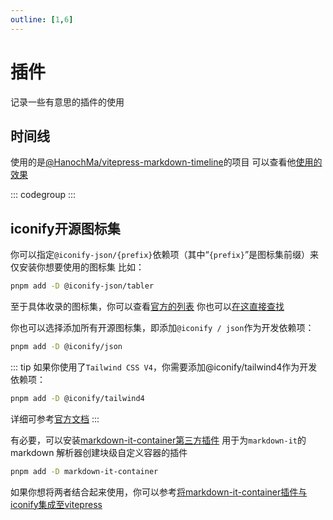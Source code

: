 ```yaml
---
outline: [1,6]
---
```

# 插件
记录一些有意思的插件的使用

## 时间线
使用的是[@HanochMa/vitepress-markdown-timeline](https://github.com/HanochMa/vitepress-markdown-timeline)的项目
可以查看他[使用的效果](https://hanochma.github.io/daily/2023-04)

::: codegroup
:::

## iconify开源图标集
你可以指定`@iconify-json/{prefix}`依赖项（其中“`{prefix}`”是图标集前缀）来仅安装你想要使用的图标集
比如：
```sh
pnpm add -D @iconify-json/tabler
```
至于具体收录的图标集，你可以查看[官方的列表](https://github.com/iconify/icon-sets/blob/master/collections.md)
你也可以[在这直接查找](https://icon-sets.iconify.design/tabler/)

你也可以选择添加所有开源图标集，即添加`@iconify / json`作为开发依赖项：
```sh
pnpm add -D @iconify/json
```
::: tip
如果你使用了`Tailwind CSS V4`，你需要添加@iconify/tailwind4作为开发依赖项：
```sh
pnpm add -D @iconify/tailwind4
```
详细可参考[官方文档](https://iconify.design/docs/usage/css/tailwind/tailwind4/)
:::

有必要，可以安装[markdown-it-container第三方插件](https://github.com/markdown-it/markdown-it-container)
用于为`markdown-it`的markdown 解析器创建块级自定义容器的插件

```sh
pnpm add -D markdown-it-container
```
如果你想将两者结合起来使用，你可以参考[将markdown-it-container插件与iconify集成至vitepress](./mic与iconify集成.md)


